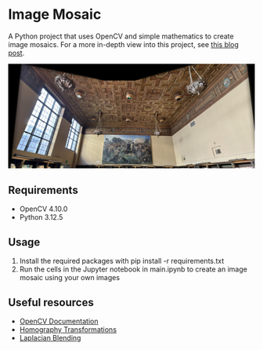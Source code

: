 # Image Mosaic
A Python project that uses OpenCV and simple mathematics to create image mosaics. For a more in-depth view into this project, see [this blog post](https://tyeoh9.github.io/tyeoh/projects/cs180/project4/).

![Heyns Reading Room at Doe Library](autostitch/heyns/mosaic.jpg)

## Requirements
- OpenCV 4.10.0
- Python 3.12.5

## Usage
1. Install the required packages with pip install -r requirements.txt
2. Run the cells in the Jupyter notebook in main.ipynb to create an image mosaic using your own images

## Useful resources
- [OpenCV Documentation](https://docs.opencv.org/4.10.0/)
- [Homography Transformations](https://en.wikipedia.org/wiki/Homography_(computer_vision))
- [Laplacian Blending](https://en.wikipedia.org/wiki/Laplacian_of_Gaussian)
